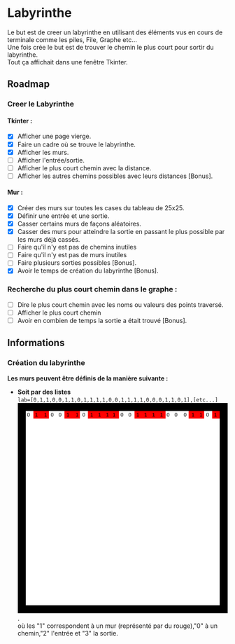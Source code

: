 # Labyrinthe

Le but est de creer un labyrinthe en utilisant des éléments vus en cours de terminale comme les piles, File, Graphe etc... \
Une fois crée le but est de trouver le chemin le plus court pour sortir du labyrinthe. \
Tout ça affichait dans une fenêtre Tkinter.

## Roadmap

### Creer le Labyrinthe

#### Tkinter :
- [x] Afficher une page vierge.
- [x] Faire un cadre où se trouve le labyrinthe.
- [x] Afficher les murs.
- [ ] Afficher l'entrée/sortie.
- [ ] Afficher le plus court chemin avec la distance.
- [ ] Afficher les autres chemins possibles avec leurs distances [Bonus].
#### Mur :
- [x] Créer des murs sur toutes les cases du tableau de 25x25.
- [x] Définir une entrée et une sortie.
- [x] Casser certains murs de façons aléatoires.
- [x] Casser des murs pour atteindre la sortie en passant le plus possible par les murs déjà cassés.
- [ ] Faire qu'il n'y est pas de chemins inutiles
- [ ] Faire qu'il n'y est pas de murs inutiles
- [ ] Faire plusieurs sorties possibles [Bonus].
- [x] Avoir le temps de création du labyrinthe [Bonus].
### Recherche du plus court chemin dans le graphe :
- [ ] Dire le plus court chemin avec les noms ou valeurs des points traversé.
- [ ] Afficher le plus court chemin
- [ ] Avoir en combien de temps la sortie a était trouvé [Bonus].

## Informations

### Création du labyrinthe
**Les murs peuvent être définis de la manière suivante :**

- **Soit par des listes** \
`lab=[0,1,1,0,0,1,1,0,1,1,1,1,0,0,1,1,1,1,0,0,0,1,1,0,1],[etc...]` \
![Image Labyrinthe liste](/img/exemple_lab_liste.png "Labyrinthe avec liste"). \
où les "1" correspondent à un mur (représenté par du rouge),"0" à un chemin,"2" l'entrée et "3" la sortie. 
